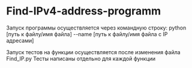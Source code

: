 # Find-IPv4-address-programm

Запуск программы осуществляется через командную строку:
python [путь к файлу/имя файла] --name [путь к файлу/имя файла с IP адресами]

Запуск тестов на функции осуществляется после изменения файла Find_IP.py
Тесты написаны отдельно для каждой функции

